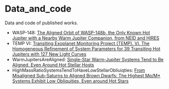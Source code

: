 # Data_and_code
Data and code of published works.

- WASP-148: [The Aligned Orbit of WASP-148b, the Only Known Hot Jupiter with a Nearby Warm Jupiter Companion, from NEID and HIRES](https://ui.adsabs.harvard.edu/abs/2021arXiv211008832W/abstract)
- TEMP VI: [Transiting Exoplanet Monitoring Project (TEMP). VI. The Homogeneous Refinement of System Parameters for 39 Transiting Hot Jupiters with 127 New Light Curves](https://ui.adsabs.harvard.edu/abs/2021ApJS..255...15W/abstract)
- WarmJupitersAreAligned: [Single-Star Warm-Jupiter Systems Tend to Be Aligned, Even Around Hot Stellar Hosts](https://ui.adsabs.harvard.edu/abs/2024ApJ...973L..21W/abstract)
- HighMassRatioSystemsTendToHaveLowStellarObliuiqties: [From Misaligned Sub-Saturns to Aligned Brown Dwarfs: The Highest Mp/M* Systems Exhibit Low Obliquities, Even around Hot Stars](https://ui.adsabs.harvard.edu/abs/2025ApJ...983L..42R/abstract)
